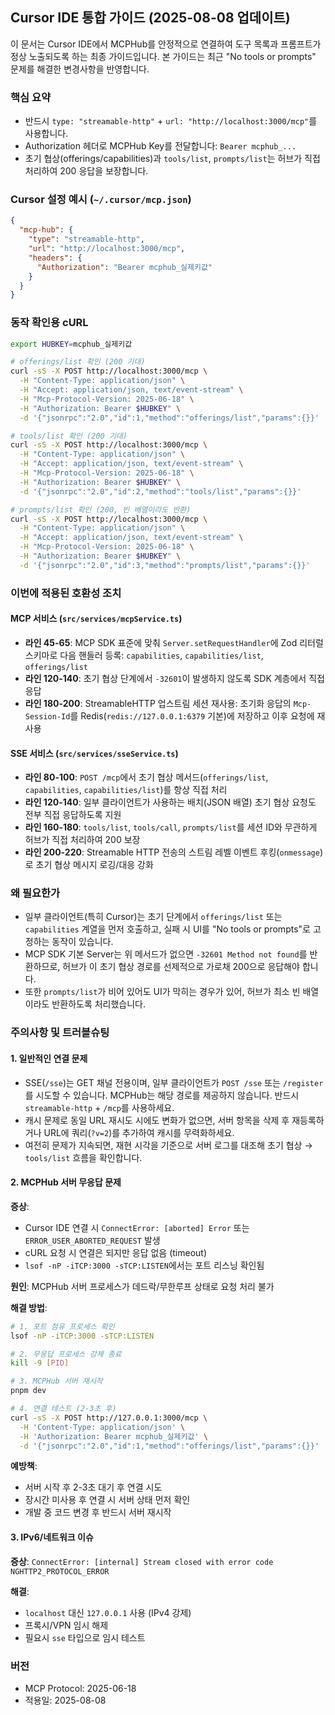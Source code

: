 ## Cursor IDE 통합 가이드 (2025-08-08 업데이트)

이 문서는 Cursor IDE에서 MCPHub를 안정적으로 연결하여 도구 목록과 프롬프트가 정상 노출되도록 하는 최종 가이드입니다. 본 가이드는 최근 "No tools or prompts" 문제를 해결한 변경사항을 반영합니다.

### 핵심 요약
- 반드시 `type: "streamable-http"` + `url: "http://localhost:3000/mcp"`를 사용합니다.
- Authorization 헤더로 MCPHub Key를 전달합니다: `Bearer mcphub_...`
- 초기 협상(offerings/capabilities)과 `tools/list`, `prompts/list`는 허브가 직접 처리하여 200 응답을 보장합니다.

### Cursor 설정 예시 (`~/.cursor/mcp.json`)
```json
{
  "mcp-hub": {
    "type": "streamable-http",
    "url": "http://localhost:3000/mcp",
    "headers": {
      "Authorization": "Bearer mcphub_실제키값"
    }
  }
}
```

### 동작 확인용 cURL
```bash
export HUBKEY=mcphub_실제키값

# offerings/list 확인 (200 기대)
curl -sS -X POST http://localhost:3000/mcp \
  -H "Content-Type: application/json" \
  -H "Accept: application/json, text/event-stream" \
  -H "Mcp-Protocol-Version: 2025-06-18" \
  -H "Authorization: Bearer $HUBKEY" \
  -d '{"jsonrpc":"2.0","id":1,"method":"offerings/list","params":{}}'

# tools/list 확인 (200 기대)
curl -sS -X POST http://localhost:3000/mcp \
  -H "Content-Type: application/json" \
  -H "Accept: application/json, text/event-stream" \
  -H "Mcp-Protocol-Version: 2025-06-18" \
  -H "Authorization: Bearer $HUBKEY" \
  -d '{"jsonrpc":"2.0","id":2,"method":"tools/list","params":{}}'

# prompts/list 확인 (200, 빈 배열이라도 반환)
curl -sS -X POST http://localhost:3000/mcp \
  -H "Content-Type: application/json" \
  -H "Accept: application/json, text/event-stream" \
  -H "Mcp-Protocol-Version: 2025-06-18" \
  -H "Authorization: Bearer $HUBKEY" \
  -d '{"jsonrpc":"2.0","id":3,"method":"prompts/list","params":{}}'
```

### 이번에 적용된 호환성 조치

#### MCP 서비스 (`src/services/mcpService.ts`)
- **라인 45-65**: MCP SDK 표준에 맞춰 `Server.setRequestHandler`에 Zod 리터럴 스키마로 다음 핸들러 등록: `capabilities`, `capabilities/list`, `offerings/list`
- **라인 120-140**: 초기 협상 단계에서 `-32601`이 발생하지 않도록 SDK 계층에서 직접 응답
- **라인 180-200**: StreamableHTTP 업스트림 세션 재사용: 초기화 응답의 `Mcp-Session-Id`를 Redis(`redis://127.0.0.1:6379` 기본)에 저장하고 이후 요청에 재사용

#### SSE 서비스 (`src/services/sseService.ts`)
- **라인 80-100**: `POST /mcp`에서 초기 협상 메서드(`offerings/list`, `capabilities`, `capabilities/list`)를 항상 직접 처리
- **라인 120-140**: 일부 클라이언트가 사용하는 배치(JSON 배열) 초기 협상 요청도 전부 직접 응답하도록 지원
- **라인 160-180**: `tools/list`, `tools/call`, `prompts/list`를 세션 ID와 무관하게 허브가 직접 처리하여 200 보장
- **라인 200-220**: Streamable HTTP 전송의 스트림 레벨 이벤트 후킹(`onmessage`)로 초기 협상 메시지 로깅/대응 강화

### 왜 필요한가
- 일부 클라이언트(특히 Cursor)는 초기 단계에서 `offerings/list` 또는 `capabilities` 계열을 먼저 호출하고, 실패 시 UI를 "No tools or prompts"로 고정하는 동작이 있습니다.
- MCP SDK 기본 Server는 위 메서드가 없으면 `-32601 Method not found`를 반환하므로, 허브가 이 초기 협상 경로를 선제적으로 가로채 200으로 응답해야 합니다.
- 또한 `prompts/list`가 비어 있어도 UI가 막히는 경우가 있어, 허브가 최소 빈 배열이라도 반환하도록 처리했습니다.

### 주의사항 및 트러블슈팅

#### 1. 일반적인 연결 문제
- SSE(`/sse`)는 GET 채널 전용이며, 일부 클라이언트가 `POST /sse` 또는 `/register`를 시도할 수 있습니다. MCPHub는 해당 경로를 제공하지 않습니다. 반드시 `streamable-http` + `/mcp`를 사용하세요.
- 캐시 문제로 동일 URL 재시도 시에도 변화가 없으면, 서버 항목을 삭제 후 재등록하거나 URL에 쿼리(`?v=2`)를 추가하여 캐시를 무력화하세요.
- 여전히 문제가 지속되면, 재현 시각을 기준으로 서버 로그를 대조해 초기 협상 → `tools/list` 흐름을 확인합니다.

#### 2. MCPHub 서버 무응답 문제
**증상**: 
- Cursor IDE 연결 시 `ConnectError: [aborted] Error` 또는 `ERROR_USER_ABORTED_REQUEST` 발생
- cURL 요청 시 연결은 되지만 응답 없음 (timeout)
- `lsof -nP -iTCP:3000 -sTCP:LISTEN`에서는 포트 리스닝 확인됨

**원인**: MCPHub 서버 프로세스가 데드락/무한루프 상태로 요청 처리 불가

**해결 방법**:
```bash
# 1. 포트 점유 프로세스 확인
lsof -nP -iTCP:3000 -sTCP:LISTEN

# 2. 무응답 프로세스 강제 종료
kill -9 [PID]

# 3. MCPHub 서버 재시작
pnpm dev

# 4. 연결 테스트 (2-3초 후)
curl -sS -X POST http://127.0.0.1:3000/mcp \
  -H 'Content-Type: application/json' \
  -H 'Authorization: Bearer mcphub_실제키값' \
  -d '{"jsonrpc":"2.0","id":1,"method":"offerings/list","params":{}}'
```

**예방책**: 
- 서버 시작 후 2-3초 대기 후 연결 시도
- 장시간 미사용 후 연결 시 서버 상태 먼저 확인
- 개발 중 코드 변경 후 반드시 서버 재시작

#### 3. IPv6/네트워크 이슈
**증상**: `ConnectError: [internal] Stream closed with error code NGHTTP2_PROTOCOL_ERROR`

**해결**:
- `localhost` 대신 `127.0.0.1` 사용 (IPv4 강제)
- 프록시/VPN 임시 해제
- 필요시 `sse` 타입으로 임시 테스트

### 버전
- MCP Protocol: 2025-06-18
- 적용일: 2025-08-08


